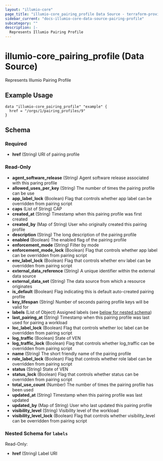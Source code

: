 ```yaml
---
layout: "illumio-core"
page_title: "illumio-core_pairing_profile Data Source - terraform-provider-illumio-core"
sidebar_current: "docs-illumio-core-data-source-pairing-profile"
subcategory: ""
description: |-
  Represents Illumio Pairing Profile
---
```


# illumio-core_pairing_profile (Data Source)

Represents Illumio Pairing Profile

Example Usage
------------

```hcl
data "illumio-core_pairing_profile" "example" {
  href = "/orgs/1/pairing_profiles/9"
}
```

## Schema

### Required

- **href** (String) URI of pairing profile

### Read-Only

- **agent_software_release** (String) Agent software release associated with this paring profile
- **allowed_uses_per_key** (String) The number of times the pairing profile can be use
- **app_label_lock** (Boolean) Flag that controls whether app label can be overridden from pairing script
- **caps** (List of String) CAP
- **created_at** (String) Timestamp when this pairing profile was first created
- **created_by** (Map of String) User who originally created this pairing profile
- **description** (String) The long description of the pairing profile
- **enabled** (Boolean) The enabled flag of the pairing profile
- **enforcement_mode** (String) Filter by mode
- **enforcement_mode_lock** (Boolean) Flag that controls whether app label can be overridden from pairing script
- **env_label_lock** (Boolean) Flag that controls whether env label can be overridden from pairing script
- **external_data_reference** (String) A unique identifier within the external data source
- **external_data_set** (String) The data source from which a resource originates
- **is_default** (Boolean) Flag indicating this is default auto-created pairing profile
- **key_lifespan** (String) Number of seconds pairing profile keys will be valid for
- **labels** (List of Object) Assigned labels (see [below for nested schema](#nestedatt--labels))
- **last_pairing_at** (String) Timestamp when this pairing profile was last used for pairing a workload
- **loc_label_lock** (Boolean) Flag that controls whether loc label can be overridden from pairing script
- **log_traffic** (Boolean) State of VEN
- **log_traffic_lock** (Boolean) Flag that controls whether log_traffic can be overridden from pairing script
- **name** (String) The short friendly name of the pairing profile
- **role_label_lock** (Boolean) Flag that controls whether role label can be overridden from pairing script
- **status** (String) State of VEN
- **status_lock** (Boolean) Flag that controls whether status can be overridden from pairing script
- **total_use_count** (Number) The number of times the pairing profile has been used
- **updated_at** (String) Timestamp when this pairing profile was last updated
- **updated_by** (Map of String) User who last updated this pairing profile
- **visibility_level** (String) Visibility level of the workload
- **visibility_level_lock** (Boolean) Flag that controls whether visibility_level can be overridden from pairing script

<a id="nestedatt--labels"></a>
### Nested Schema for `labels`

Read-Only:

- **href** (String) Label URI



